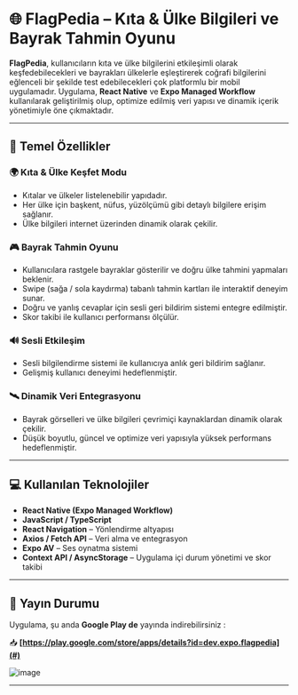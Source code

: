 # 🌐 FlagPedia – Kıta & Ülke Bilgileri ve Bayrak Tahmin Oyunu

**FlagPedia**, kullanıcıların kıta ve ülke bilgilerini etkileşimli olarak keşfedebilecekleri ve bayrakları ülkelerle eşleştirerek coğrafi bilgilerini eğlenceli bir şekilde test edebilecekleri çok platformlu bir mobil uygulamadır. Uygulama, **React Native** ve **Expo Managed Workflow** kullanılarak geliştirilmiş olup, optimize edilmiş veri yapısı ve dinamik içerik yönetimiyle öne çıkmaktadır.

---

## 📱 Temel Özellikler

### 🌍 Kıta & Ülke Keşfet Modu
- Kıtalar ve ülkeler listelenebilir yapıdadır.
- Her ülke için başkent, nüfus, yüzölçümü gibi detaylı bilgilere erişim sağlanır.
- Ülke bilgileri internet üzerinden dinamik olarak çekilir.

### 🎮 Bayrak Tahmin Oyunu
- Kullanıcılara rastgele bayraklar gösterilir ve doğru ülke tahmini yapmaları beklenir.
- Swipe (sağa / sola kaydırma) tabanlı tahmin kartları ile interaktif deneyim sunar.
- Doğru ve yanlış cevaplar için sesli geri bildirim sistemi entegre edilmiştir.
- Skor takibi ile kullanıcı performansı ölçülür.

### 🔊 Sesli Etkileşim
- Sesli bilgilendirme sistemi ile kullanıcıya anlık geri bildirim sağlanır.
- Gelişmiş kullanıcı deneyimi hedeflenmiştir.

### 🛰️ Dinamik Veri Entegrasyonu
- Bayrak görselleri ve ülke bilgileri çevrimiçi kaynaklardan dinamik olarak çekilir.
- Düşük boyutlu, güncel ve optimize veri yapısıyla yüksek performans hedeflenmiştir.

---

## 💻 Kullanılan Teknolojiler

- **React Native (Expo Managed Workflow)**
- **JavaScript / TypeScript**
- **React Navigation** – Yönlendirme altyapısı
- **Axios / Fetch API** – Veri alma ve entegrasyon
- **Expo AV** – Ses oynatma sistemi
- **Context API / AsyncStorage** – Uygulama içi durum yönetimi ve skor takibi

---

## 🚀 Yayın Durumu

Uygulama, şu anda **Google Play de** yayında indirebilirsiniz :

📥 **[https://play.google.com/store/apps/details?id=dev.expo.flagpedia](#)**

![image](https://github.com/user-attachments/assets/92cff4cc-caca-4a68-8b92-c745f9d83e73)


---
